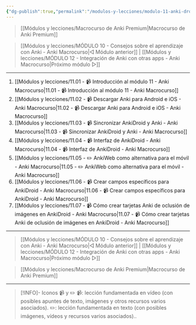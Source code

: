 ```yaml
---
{"dg-publish":true,"permalink":"/modulos-y-lecciones/modulo-11-anki-droid-y-anki-mobile-anki-macrocurso/","noteIcon":"","updated":"2024-05-22T11:48:55.849+02:00"}
---
```



> [[Módulos y lecciones/Macrocurso de Anki Premium\|Macrocurso de Anki Premium]]

> [[Módulos y lecciones/MÓDULO 10 - Consejos sobre el aprendizaje con Anki - Anki Macrocurso\|◁ Módulo anterior]] | [[Módulos y lecciones/MÓDULO 12 - Integración de Anki con otras apps - Anki Macrocurso\|Próximo módulo ▷]]

---

1. [[Módulos y lecciones/11.01 - 📹 Introducción al módulo 11 - Anki Macrocurso\|11.01 - 📹 Introducción al módulo 11 - Anki Macrocurso]]
2. [[Módulos y lecciones/11.02 - 📹 Descargar Anki para Android e iOS - Anki Macrocurso\|11.02 - 📹 Descargar Anki para Android e iOS - Anki Macrocurso]]
3. [[Módulos y lecciones/11.03 - 📹 Sincronizar AnkiDroid y Anki - Anki Macrocurso\|11.03 - 📹 Sincronizar AnkiDroid y Anki - Anki Macrocurso]]
4. [[Módulos y lecciones/11.04 - 📹 Interfaz de AnkiDroid - Anki Macrocurso\|11.04 - 📹 Interfaz de AnkiDroid - Anki Macrocurso]]
5. [[Módulos y lecciones/11.05 - ✏️ AnkiWeb como alternativa para el móvil - Anki Macrocurso\|11.05 - ✏️ AnkiWeb como alternativa para el móvil - Anki Macrocurso]]
6. [[Módulos y lecciones/11.06 - 📹 Crear campos específicos para AnkiDroid - Anki Macrocurso\|11.06 - 📹 Crear campos específicos para AnkiDroid - Anki Macrocurso]]
7. [[Módulos y lecciones/11.07 - 📹 Cómo crear tarjetas Anki de oclusión de imágenes en AnkiDroid - Anki Macrocurso\|11.07 - 📹 Cómo crear tarjetas Anki de oclusión de imágenes en AnkiDroid - Anki Macrocurso]]

---

> [[Módulos y lecciones/MÓDULO 10 - Consejos sobre el aprendizaje con Anki - Anki Macrocurso\|◁ Módulo anterior]] | [[Módulos y lecciones/MÓDULO 12 - Integración de Anki con otras apps - Anki Macrocurso\|Próximo módulo ▷]]

> [[Módulos y lecciones/Macrocurso de Anki Premium\|Macrocurso de Anki Premium]]

---

> [!INFO]- Iconos 📹 y ✏️
> 📹: lección fundamentada en vídeo (con posibles apuntes de texto, imágenes y otros recursos varios asociados).
> ✏️: lección fundamentada en texto (con posibles imágenes, vídeos y recursos varios asociados)..